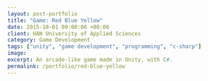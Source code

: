 ```yaml
---
layout: post-portfolio
title: "Game: Red Blue Yellow"
date: 2015-10-01 09:00:00 +00:00
client: HAN University of Applied Sciences
category: Game Development
tags: ["unity", "game development", "programming", "c-sharp"]
image: 
excerpt: An arcade-like game made in Unity, with C#.
permalink: /portfolio/red-blue-yellow
---
```


